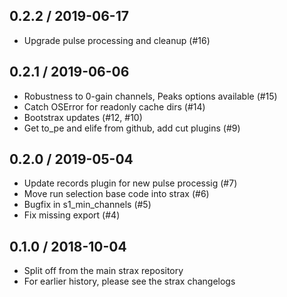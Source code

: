 0.2.2 / 2019-06-17
-------------------
- Upgrade pulse processing and cleanup (#16)


0.2.1 / 2019-06-06
------------------
- Robustness to 0-gain channels, Peaks options available (#15)
- Catch OSError for readonly cache dirs (#14)
- Bootstrax updates (#12, #10)
- Get to_pe and elife from github, add cut plugins (#9)


0.2.0 / 2019-05-04
------------------
- Update records plugin for new pulse processig (#7)
- Move run selection base code into strax (#6)
- Bugfix in s1_min_channels (#5)
- Fix missing export (#4)


0.1.0 / 2018-10-04
------------------
- Split off from the main strax repository
- For earlier history, please see the strax changelogs
